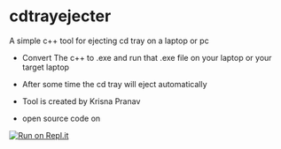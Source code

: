 # cdtrayejecter
A simple c++ tool for ejecting cd tray on a laptop or pc
- Convert The c++ to .exe and run that .exe file on your laptop or your target laptop
- After some time the cd tray will eject automatically
- Tool is created by Krisna Pranav

- open source code on 

[![Run on Repl.it](https://repl.it/badge/github/krishpranav/cdtrayejecter)](https://repl.it/github/krishpranav/cdtrayejecter)
